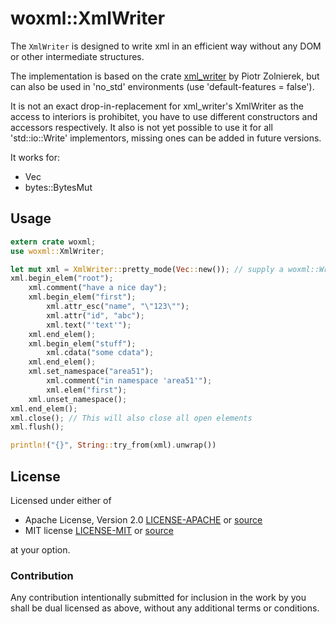# woxml::XmlWriter
The `XmlWriter` is designed to write xml in an efficient way without any DOM or other intermediate structures.<br/>

The implementation is based on the crate [xml_writer](https://github.com/pzol/xml_writer) by Piotr Zolnierek,
but can also be used in 'no_std' environments (use 'default-features = false').<br/>

It is not an exact drop-in-replacement for xml_writer's XmlWriter as the access to interiors is prohibitet, 
you have to use different constructors and accessors respectively.
It also is not yet possible to use it for all 'std::io::Write' implementors, missing ones can be added in future versions.

It works for:
- Vec<u8>
- bytes::BytesMut

## Usage

```rust
extern crate woxml;
use woxml::XmlWriter;

let mut xml = XmlWriter::pretty_mode(Vec::new()); // supply a woxml::Write implementor
xml.begin_elem("root");
    xml.comment("have a nice day");
    xml.begin_elem("first");
        xml.attr_esc("name", "\"123\"");
        xml.attr("id", "abc");
        xml.text("'text'");
    xml.end_elem();
    xml.begin_elem("stuff");
        xml.cdata("some cdata");
    xml.end_elem();
    xml.set_namespace("area51");
        xml.comment("in namespace 'area51'");
        xml.elem("first");
    xml.unset_namespace();
xml.end_elem();
xml.close(); // This will also close all open elements
xml.flush();

println!("{}", String::try_from(xml).unwrap())
```

## License

Licensed under either of
 * Apache License, Version 2.0 [LICENSE-APACHE](LICENSE-APACHE) or [source](http://www.apache.org/licenses/LICENSE-2.0)
 * MIT license [LICENSE-MIT](LICENSE-MIT) or [source](http://opensource.org/licenses/MIT)

at your option.

### Contribution

Any contribution intentionally submitted for inclusion in the work by you shall be dual licensed as above,
without any additional terms or conditions.
